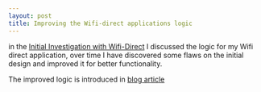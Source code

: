 ```yaml
---
layout: post
title: Improving the Wifi-direct applications logic
---
```


in the [Initial Investigation with Wifi-Direct](http://www.drjukka.com/blog/wordpress/?p=24) I discussed the logic for my Wifi direct application, over time I have discovered some flaws on the initial design and improved it for better functionality.

The improved logic is introduced in [blog article](http://www.drjukka.com/blog/wordpress/?p=41)
